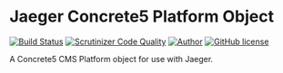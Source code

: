 # Jaeger Concrete5 Platform Object

[![Build Status](https://travis-ci.org/jaeger-app/platforms-c5.svg?branch=master)](https://travis-ci.org/jaeger-app/platforms-c5)
[![Scrutinizer Code Quality](https://scrutinizer-ci.com/g/jaeger-app/platforms-c5/badges/quality-score.png?b=master)](https://scrutinizer-ci.com/g/jaeger-app/platforms-c5/?branch=master)
[![Author](http://img.shields.io/badge/author-@mithra62-blue.svg?style=flat-square)](https://twitter.com/mithra62)
[![GitHub license](https://img.shields.io/badge/license-MIT-blue.svg)](https://raw.githubusercontent.com/jaeger-app/bootstrap/master/LICENSE) 

A Concrete5 CMS Platform object for use with Jaeger.